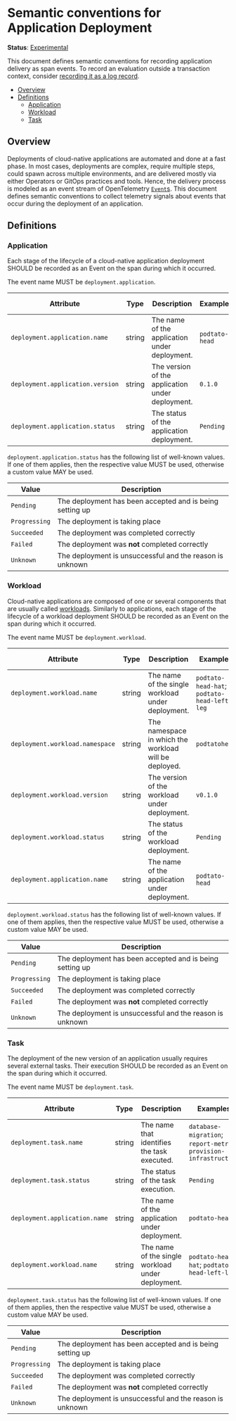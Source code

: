# Semantic conventions for Application Deployment

**Status**: [Experimental](../../document-status.md)

This document defines semantic conventions for recording application delivery as span events.
To record an evaluation outside a transaction context, consider
[recording it as a log record](../../logs/semantic_conventions/deployment.md).

<!-- Re-generate TOC with `markdown-toc --no-first-h1 -i` -->

<!-- toc -->

- [Overview](#overview)
- [Definitions](#definitions)
  * [Application](#application)
  * [Workload](#workload)
  * [Task](#task)

<!-- tocstop -->

## Overview

Deployments of cloud-native applications are automated and done at a fast phase.
In most cases, deployments are complex, require multiple steps, could spawn across multiple environments,
and are delivered mostly via either Operators or GitOps practices and tools.
Hence, the delivery process is modeled as an event stream of OpenTelemetry [`Event`s](../api.md#add-events).
This document defines semantic conventions to collect telemetry signals about events that occur during the
deployment of an application.

## Definitions

### Application

Each stage of the lifecycle of a cloud-native application deployment SHOULD be recorded as an Event on the span during 
which it occurred.

<!-- semconv deployment.application -->
The event name MUST be `deployment.application`.

| Attribute  | Type | Description  | Examples  | Requirement Level |
|---|---|---|---|---|
| `deployment.application.name` | string | The name of the application under deployment. | `podtato-head` | Required |
| `deployment.application.version` | string | The version of the application under deployment. | `0.1.0` | Recommended |
| `deployment.application.status` | string | The status of the application deployment. | `Pending` | Recommended |

`deployment.application.status` has the following list of well-known values. If one of them applies, then the respective value MUST be used, otherwise a custom value MAY be used.

| Value  | Description |
|---|---|
| `Pending` | The deployment has been accepted and is being setting up |
| `Progressing` | The deployment is taking place |
| `Succeeded` | The deployment was completed correctly |
| `Failed` | The deployment was **not** completed correctly |
| `Unknown` | The deployment is unsuccessful and the reason is unknown |
<!-- endsemconv -->

### Workload 

Cloud-native applications are composed of one or several components that are usually called [workloads](https://kubernetes.io/docs/concepts/workloads/).
Similarly to applications, each stage of the lifecycle of a workload deployment SHOULD be recorded as an Event on the span during
which it occurred.

<!-- semconv deployment.workload -->
The event name MUST be `deployment.workload`.

| Attribute  | Type | Description  | Examples  | Requirement Level |
|---|---|---|---|---|
| `deployment.workload.name` | string | The name of the single workload under deployment. | `podtato-head-hat`; `podtato-head-left-leg` | Required |
| `deployment.workload.namespace` | string | The namespace in which the workload will be deployed. | `podtatohead` | Recommended |
| `deployment.workload.version` | string | The version of the workload under deployment. | `v0.1.0` | Recommended |
| `deployment.workload.status` | string | The status of the workload deployment. | `Pending` | Recommended |
| `deployment.application.name` | string | The name of the application under deployment. | `podtato-head` | Required |

`deployment.workload.status` has the following list of well-known values. If one of them applies, then the respective value MUST be used, otherwise a custom value MAY be used.

| Value  | Description |
|---|---|
| `Pending` | The deployment has been accepted and is being setting up |
| `Progressing` | The deployment is taking place |
| `Succeeded` | The deployment was completed correctly |
| `Failed` | The deployment was **not** completed correctly |
| `Unknown` | The deployment is unsuccessful and the reason is unknown |
<!-- endsemconv -->

### Task

The deployment of the new version of an application usually requires several external tasks.
Their execution SHOULD be recorded as an Event on the span during which it occurred.

<!-- semconv deployment.task -->
The event name MUST be `deployment.task`.

| Attribute  | Type | Description  | Examples  | Requirement Level |
|---|---|---|---|---|
| `deployment.task.name` | string | The name that identifies the task executed. | `database-migration`; `report-metric`; `provision-infrastructure` | Required |
| `deployment.task.status` | string | The status of the task execution. | `Pending` | Recommended |
| `deployment.application.name` | string | The name of the application under deployment. | `podtato-head` | Required |
| `deployment.workload.name` | string | The name of the single workload under deployment. | `podtato-head-hat`; `podtato-head-left-leg` | Recommended |

`deployment.task.status` has the following list of well-known values. If one of them applies, then the respective value MUST be used, otherwise a custom value MAY be used.

| Value  | Description |
|---|---|
| `Pending` | The deployment has been accepted and is being setting up |
| `Progressing` | The deployment is taking place |
| `Succeeded` | The deployment was completed correctly |
| `Failed` | The deployment was **not** completed correctly |
| `Unknown` | The deployment is unsuccessful and the reason is unknown |
<!-- endsemconv -->
